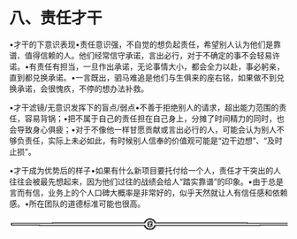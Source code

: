 # 八、责任才干

•才干的下意识表现•责任意识强，不自觉的想负起责任，希望别人认为他们是靠谱、值得信赖的人。他们经常信守承诺，言出必行，对于不确定的事不会轻易许诺。•有责任有担当，一旦作出承诺，无论事情大小，都会全力以赴，事必躬亲，直到都兑换承诺。•一言既出，驷马难追是他们与生俱来的座右铭，如果做不到兑换承诺，会很愧疚，不停的想办法补救。

•才干滤镜/无意识发挥下的盲点/弱点•不善于拒绝别人的请求，超出能力范围的责任，容易背锅；•把不属于自己的责任担在自己身上，分摊了时间精力的同时，也会导致身心俱疲；•对于不像他一样甘愿贡献或言出必行的人，可能会认为别人不够负责任，实际上未必如此，有时候别人信奉的价值观可能是“边干边想”、“及时止损”。

•才干成为优势后的样子•如果有什么新项目要托付给一个人，责任才干突出的人往往会被最先想起来，因为他们过往的战绩会给人“踏实靠谱”的印象。•由于总是言而有信，业务上的个人口碑大概率是非常好的，似乎天然就让人有信任感和依赖感。•所在团队的道德标准可能也很高。

![](img/6c7de331872a8117bb5e80b7aec8953a.png)